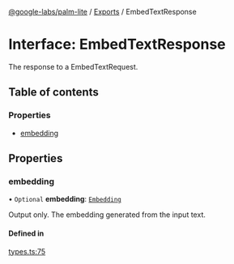 [@google-labs/palm-lite](../README.md) / [Exports](../modules.md) / EmbedTextResponse

# Interface: EmbedTextResponse

The response to a EmbedTextRequest.

## Table of contents

### Properties

- [embedding](EmbedTextResponse.md#embedding)

## Properties

### embedding

• `Optional` **embedding**: [`Embedding`](Embedding.md)

Output only. The embedding generated from the input text.

#### Defined in

[types.ts:75](https://github.com/google/labs-prototypes/blob/99919d5/seeds/palm-lite/src/types.ts#L75)
